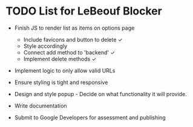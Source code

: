 # TODO List for LeBeouf Blocker

- Finish JS to render list as items on options page 
    - Include favicons and button to delete ✓
    - Style accordingly
    - Connect add method to 'backend' ✓
    - Implement delete methods ✓

- Implement logic to only allow valid URLs

- Ensure styling is tight and responsive

- Design and style popup - Decide on what functionality it will provide. 

- Write documentation

- Submit to Google Developers for assessment and publishing